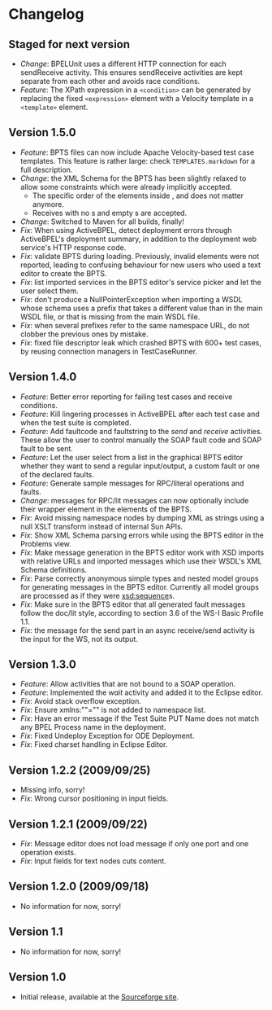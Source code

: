 Changelog
=========

Staged for next version
-----------------------
* _Change_: BPELUnit uses a different HTTP connection for each sendReceive activity. This ensures sendReceive activities are kept separate from each other and avoids race conditions.
* _Feature_: The XPath expression in a `<condition>` can be generated by replacing the fixed `<expression>` element with a Velocity template in a `<template>` element.

Version 1.5.0
-----------------------
* _Feature_: BPTS files can now include Apache Velocity-based test case templates. This feature is rather large: check `TEMPLATES.markdown` for a full description.
* _Change_: the XML Schema for the BPTS has been slightly relaxed to allow some constraints which were already implicitly accepted.
   * The specific order of the elements inside <deployment>, <put> and <condition> does not matter anymore.
   * Receives with no <conditions>s and empty <partnerTrack>s are accepted.
* _Change_: Switched to Maven for all builds, finally!
* _Fix_: When using ActiveBPEL, detect deployment errors through ActiveBPEL's deployment summary, in addition to the deployment web service's HTTP response code.
* _Fix_: validate BPTS during loading. Previously, invalid elements were not reported, leading to confusing behaviour for new users who used a text editor to create the BPTS.
* _Fix_: list imported services in the BPTS editor's service picker and let the user select them.
* _Fix_: don't produce a NullPointerException when importing a WSDL whose schema uses a prefix that takes a different value than in the main WSDL file, or that is missing from the main WSDL file.
* _Fix_: when several prefixes refer to the same namespace URL, do not clobber the previous ones by mistake.
* _Fix_: fixed file descriptor leak which crashed BPTS with 600+ test cases, by reusing connection managers in TestCaseRunner.

Version 1.4.0
-----------------------

* _Feature_: Better error reporting for failing test cases and receive conditions.
* _Feature_: Kill lingering processes in ActiveBPEL after each test case and when the test suite is completed.
* _Feature_: Add faultcode and faultstring to the *send* and *receive* activities. These allow the user to control manually the SOAP fault code and SOAP fault to be sent.
* _Feature_: Let the user select from a list in the graphical BPTS editor whether they want to send a regular input/output, a custom fault or one of the declared faults.
* _Feature_: Generate sample messages for RPC/literal operations and faults.
* _Change_: messages for RPC/lit messages can now optionally include their wrapper element in the <data> elements of the BPTS.
* _Fix_: Avoid missing namespace nodes by dumping XML as strings using a null XSLT transform instead of internal Sun APIs.
* _Fix_: Show XML Schema parsing errors while using the BPTS editor in the Problems view.
* _Fix_: Make message generation in the BPTS editor work with XSD imports with relative URLs and imported messages which use their WSDL's XML Schema definitions.
* _Fix_: Parse correctly anonymous simple types and nested model groups for generating messages in the BPTS editor. Currently all model groups are processed as if they were <xsd:sequence>s.
* _Fix_: Make sure in the BPTS editor that all generated fault messages follow the doc/lit style, according to section 3.6 of the WS-I Basic Profile 1.1.
* _Fix_: the message for the send part in an async receive/send activity is the input for the WS, not its output.

Version 1.3.0
-------------

* _Feature_: Allow activities that are not bound to a SOAP operation.
* _Feature_: Implemented the *wait* activity and added it to the Eclipse editor.
* _Fix_: Avoid stack overflow exception.
* _Fix_: Ensure xmlns:""="" is not added to namespace list.
* _Fix_: Have an error message if the Test Suite PUT Name does not match any BPEL Process name in the deployment.
* _Fix_: Fixed Undeploy Exception for ODE Deployment.
* _Fix_: Fixed charset handling in Eclipse Editor.

Version 1.2.2 (2009/09/25)
--------------------------

* Missing info, sorry!
* _Fix_: Wrong cursor positioning in input fields.

Version 1.2.1 (2009/09/22)
--------------------------

* _Fix_: Message editor does not load message if only one port and one
  operation exists.
* _Fix_: Input fields for text nodes cuts content.

Version 1.2.0 (2009/09/18)
--------------------------

* No information for now, sorry!

Version 1.1
-----------

* No information for now, sorry!

Version 1.0
-----------

* Initial release, available at the [Sourceforge site](http://bpelunit.sourceforge.net).
